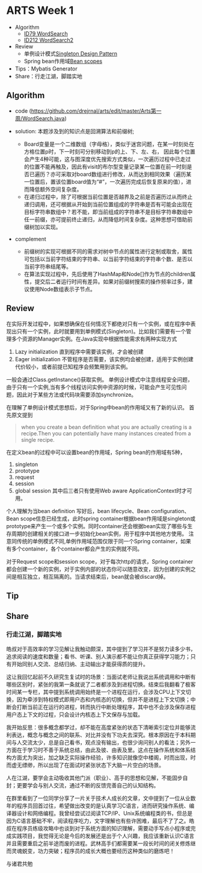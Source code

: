 # ARTS Week 1
* Algorithm
  - [ID79 WordSearch](https://leetcode.com/problems/word-search/)
  - [ID212 WordSearch2](https://leetcode.com/problems/word-search-ii/)
* Review
  - 单例设计模式[Singleton Design Pattern](https://springframework.guru/gang-of-four-design-patterns/singleton-design-pattern/)
  - Spring bean作用域[Bean scopes](https://docs.spring.io/spring/docs/3.0.0.M3/reference/html/ch04s04.html)
* Tips：Mybatis Generator
* Share：行走江湖，脚踏实地

## Algorithm
- code (https://github.com/drejrnal/arts/edit/master/Arts第一周/WordSearch.java)
- solution:
  本题涉及到的知识点是回溯算法和前缀树;
    - Board变量是一个二维数组（字母格），类似于迷宫问题，在某一时刻处在方格位置p时，下一时刻可分别移动到p的上、下、左、右， 因此每个位置会产生4种可能，这与图深度优先搜索方式类似，一次遍历过程中已走过的位置不能再触及，因此有visit的布尔型变量记录某一位置在前一时刻是否已遍历？亦可采取对board数组进行修改，从而达到相同效果（遍历某一位置后，置该位置board值为“#”，一次遍历完成后恢复原来的值），进而降低额外空间复杂度。
    - 在递归过程中，除了可根据当前位置是否越界及之前是否遍历过从而终止递归调用，还可根据从开始到当前位置组成的字符串是否有可能会出现在目标字符串数组中？若不能，即当前组成的字符串不是目标字符串数组中任一前缀，亦可提前终止递归，从而降低时间复杂度。这种思想可借助前缀树加以实现。

- complement
  - 前缀树的实现可根据不同的需求对树中节点的属性进行定制或取舍，属性可包括以当前字符结束的字符串、以当前字符结束的字符串个数、是否以当前字符串结尾等。
  - 在算法实现过程中，先后使用了HashMap和Node[]作为节点的children属性，提交后二者运行时间有差异。如果对前缀树搜索的操作频率过多，建议使用Node数组表示子节点。
  
## Review

在实际开发过程中，如果想确保在任何情况下都绝对只有一个实例，或在程序中表现出只有一个实例，此时就要用到单例模式(Singleton)。比如我们需要有一个管理多个资源的Manager实例。在Java实现中根据性能需求有两种实现方式
1. Lazy initialization 直到程序中需要该实例，才会被创建
2. Eager initialization 不管程序是否需要，该实例均会被创建，适用于实例创建代价较小，或者前提已知程序会频繁用到该实例。

一般会通过Class.getInstance()获取实例。
单例设计模式中注意线程安全问题，由于只有一个实例,当有多个线程访问实例中资源的时候，可能会产生可见性问题，因此对于某些方法或代码块需要添加synchronize。

在理解了单例设计模式思想后，对于Spring中bean的作用域又有了新的认识。
首先原文提到
> when you create a bean definition what you are actually creating is a recipe.Then you can potentially have many instances created from a single recipe.

在定义bean的过程中可以设置bean的作用域，Spring bean的作用域有5种，
1. singleton
2. prototype
3. request
4. session
5. global session
其中后三者只有使用Web aware ApplicationContext时才可用。

个人理解为当bean definition 写好后，bean lifecycle、Bean configuration、Bean scope信息已经生成，此时spring container根据bean作用域是singleton或prototype来产生一个或多个实例。同时container还会根据bean实现了哪些与生存周期的创建相关的接口进一步初始化bean实例，用于程序中其他地方使用。
注意同传统的单例模式不同,单例作用域范围仅限于同一个Spring container，如果有多个container，各个container都会产生的实例就不同。

对于Request scope和session scope，对于每次http的请求，Spring container都会创建一个新的实例，对于实例内部的状态你可以随意改变，因为创建的实例之间是相互独立，相互隔离的。当请求结束后，bean就会被discard掉。
## Tip
## Share
### 行走江湖，脚踏实地
皓叔对于高效率的学习见解让我触动颇深，其中提到了学习并不是努力读多少书，追求阅读的速度和数量；看书、听课、别人演示都不能让你真正获得学习能力；只有开始同别人交流、总结归纳、主动输出才能获得质的提升。

这让我回忆起前不久研究生复试时的场景：当面试老师让我说出系统调用和中断有哪些区别时，紧张的我第一条就说了二者都涉及到进程切换。结束后我翻看了极客时间某一专栏，其中提到系统调用始终是一个进程在运行，会涉及CPU上下文切换，因为牵涉到特权模式即用户态和内核态的切换，但并不是进程上下文切换；中断会打断当前正在运行的进程，转而执行中断处理程序，其中也不会涉及保存进程用户态上下文的过程，只会设计内核态上下文保存与加载。

我开始反思：很多概念都学过，却不能在高度紧张的状态下清晰索引定位并能够流利表达，概念与概念之间的联系、对比并没有下功夫去深究。根本原因在于本科期间与人交流太少，总是自己看书，观点没有输出，也很少询问别人的看法；另外一方面在于学习时不善于系统总结，由此及彼、由表及里。这点在操作系统和体系结构方面尤为突出，加之缺乏实际操作经验，许多知识就像空中楼阁，时而出现，时而虚无缥缈，所以出现了在面试时紧张状态下大脑一片空白的场景。

人在江湖，要学会主动吸收其他门派（职业）、高手的思想和见解，不能固步自封；更要学会与别人交流，通过不断的反馈完善自己的认知结构。

在群里看到了一位同学分享了一片关于技术人成长的文章，文中提到了一位从业数年的程序员回首过往，希望做出改变的是认真学习C语言，进而研究操作系统、编译器设计和网络编程。我曾经尝试过阅读TCP/IP、Unix系统编程类的书，但总是因为C语言基础不牢，阅读程序吃力，文字理解也有些许困难，最后不了了之。皓叔在程序员练级攻略中也谈到对于系统方面的知识理解，需要动手写点小程序或完成实践项目，我觉得无论是今后的发展还是出于个人兴趣，我应该重新认识C语言并且需要重启之前半途而废的进程。武林高手们都需要某一段长时间的闭关修炼继而灵魂蜕变，功力突破；程序员的成长大概也要经历这种类似的磨炼吧！

与诸君共勉
